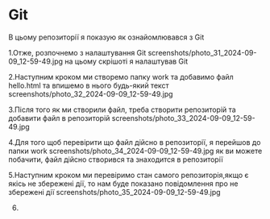 # Git
В цьому репозиторії я показую як ознайомлювався з Git

1.Отже, розпочнемо з налаштування Git
screenshots/photo_31_2024-09-09_12-59-49.jpg
на цьому скрішоті я налаштував Git 

2.Наступним кроком ми створемо папку work та добавимо файл hello.html та впишемо в нього будь-який текст
screenshots/photo_32_2024-09-09_12-59-49.jpg

3.Після того як ми створили файл, треба створити репозиторій та добавити файл в репозиторій
screenshots/photo_33_2024-09-09_12-59-49.jpg

4.Для того щоб перевірити що файл дійсно в репозиторії, я перейшов до папки work
screenshots/photo_34_2024-09-09_12-59-49.jpg
як ви можете побачити, файл дійсно створився та знаходится в репозиторії

5.Наступним кроком ми перевіримо стан самого репозиторія,якщо є якісь не збережені дії, то нам буде показано повідомлення про не збережені дії
screenshots/photo_35_2024-09-09_12-59-49.jpg

6.
